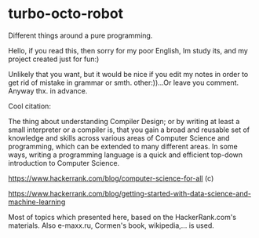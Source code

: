 turbo-octo-robot
================

Different things around a pure programming.

Hello, if you read this, then sorry for my poor English, Im study its, and my project created just for fun:) 

Unlikely that you want, but it would be nice if you edit my notes in order to get rid of mistake in grammar or smth. other:))...Or leave you comment. Anyway thx. in advance.

Cool citation:

The thing about understanding Compiler Design; or by writing at least a small interpreter or a compiler is, that you gain a broad and reusable set of knowledge and skills across various areas of Computer Science and programming, which can be extended to many different areas. In some ways, writing a programming language is a quick and efficient top-down introduction to Computer Science.

https://www.hackerrank.com/blog/computer-science-for-all (c)

https://www.hackerrank.com/blog/getting-started-with-data-science-and-machine-learning

Most of topics which presented here, based on the HackerRank.com's materials.
Also  e-maxx.ru, Cormen's book, wikipedia,... is used.